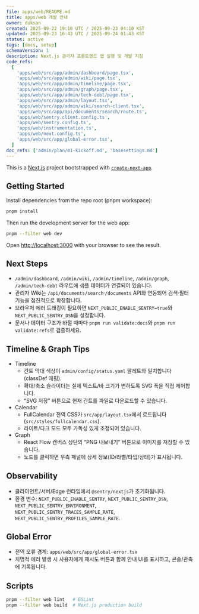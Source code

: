 ```yaml
---
file: apps/web/README.md
title: apps/web 개발 안내
owner: duksan
created: 2025-09-22 19:10 UTC / 2025-09-23 04:10 KST
updated: 2025-09-23 16:43 UTC / 2025-09-24 01:43 KST
status: active
tags: [docs, setup]
schemaVersion: 1
description: Next.js 관리자 프론트엔드 앱 실행 및 개발 지침
code_refs:
  [
    'apps/web/src/app/admin/dashboard/page.tsx',
    'apps/web/src/app/admin/wiki/page.tsx',
    'apps/web/src/app/admin/timeline/page.tsx',
    'apps/web/src/app/admin/graph/page.tsx',
    'apps/web/src/app/admin/tech-debt/page.tsx',
    'apps/web/src/app/admin/layout.tsx',
    'apps/web/src/app/admin/wiki/search-client.tsx',
    'apps/web/src/app/api/documents/search/route.ts',
    'apps/web/sentry.client.config.ts',
    'apps/web/sentry.config.ts',
    'apps/web/instrumentation.ts',
    'apps/web/next.config.ts',
    'apps/web/src/app/global-error.tsx',
  ]
doc_refs: ['admin/plan/m1-kickoff.md', 'basesettings.md']
---
```


This is a [Next.js](https://nextjs.org) project bootstrapped with [`create-next-app`](https://nextjs.org/docs/app/api-reference/cli/create-next-app).

## Getting Started

Install dependencies from the repo root (pnpm workspace):

```bash
pnpm install
```

Then run the development server for the web app:

```bash
pnpm --filter web dev
```

Open [http://localhost:3000](http://localhost:3000) with your browser to see the result.

## Next Steps

- `/admin/dashboard`, `/admin/wiki`, `/admin/timeline`, `/admin/graph`, `/admin/tech-debt` 라우트에 샘플 데이터가 연결되어 있습니다.
- 관리자 Wiki는 `/api/documents/search`·`/documents` API와 연동되어 검색·필터 기능을 점진적으로 확장합니다.
- 브라우저 에러 트래킹이 필요하면 `NEXT_PUBLIC_ENABLE_SENTRY=true`와 `NEXT_PUBLIC_SENTRY_DSN`을 설정합니다.
- 문서나 데이터 구조가 바뀔 때마다 `pnpm run validate:docs`와 `pnpm run validate:refs`로 검증하세요.

## Timeline & Graph Tips

- Timeline
  - 간트 막대 색상이 `admin/config/status.yaml` 팔레트와 일치합니다(classDef 매핑).
  - 확대/축소 슬라이더는 실제 텍스트/바 크기가 변하도록 SVG 폭을 직접 제어합니다.
  - “SVG 저장” 버튼으로 현재 간트를 파일로 다운로드할 수 있습니다.
- Calendar
  - FullCalendar 전역 CSS가 `src/app/layout.tsx`에서 로드됩니다(`src/styles/fullcalendar.css`).
  - 라이트/다크 모드 모두 가독성 있게 조정되어 있습니다.
- Graph
  - React Flow 캔버스 상단의 “PNG 내보내기” 버튼으로 이미지를 저장할 수 있습니다.
  - 노드를 클릭하면 우측 패널에 상세 정보(ID/라벨/타입/상태)가 표시됩니다.

## Observability

- 클라이언트/서버/Edge 런타임에서 `@sentry/nextjs`가 초기화됩니다.
- 환경 변수: `NEXT_PUBLIC_ENABLE_SENTRY`, `NEXT_PUBLIC_SENTRY_DSN`, `NEXT_PUBLIC_SENTRY_ENVIRONMENT`, `NEXT_PUBLIC_SENTRY_TRACES_SAMPLE_RATE`, `NEXT_PUBLIC_SENTRY_PROFILES_SAMPLE_RATE`.

## Global Error

- 전역 오류 경계: `apps/web/src/app/global-error.tsx`
- 치명적 에러 발생 시 사용자에게 재시도 버튼과 함께 안내 UI를 표시하고, 콘솔/관측에 기록됩니다.

## Scripts

```bash
pnpm --filter web lint   # ESLint
pnpm --filter web build  # Next.js production build
```
